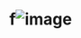 # f![image](https://user-images.githubusercontent.com/85969334/122145383-8417cd00-ce2b-11eb-82a4-1432038bac63.png)
